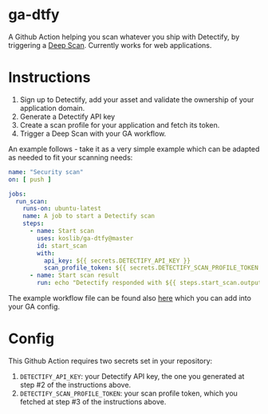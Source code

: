# ga-dtfy

A Github Action helping you scan whatever you ship with Detectify, by triggering a [Deep Scan](https://detectify.com/product/deep-scan). Currently works for web applications.

# Instructions

1. Sign up to Detectify, add your asset and validate the ownership of your application domain.
2. Generate a Detectify API key 
3. Create a scan profile for your application and fetch its token.
4. Trigger a Deep Scan with your GA workflow. 

An example follows - take it as a very simple example which can be adapted as needed to fit your scanning needs:

```yaml
name: "Security scan"
on: [ push ]

jobs:
  run_scan:
    runs-on: ubuntu-latest
    name: A job to start a Detectify scan
    steps:
      - name: Start scan
        uses: koslib/ga-dtfy@master
        id: start_scan
        with:
          api_key: ${{ secrets.DETECTIFY_API_KEY }}
          scan_profile_token: ${{ secrets.DETECTIFY_SCAN_PROFILE_TOKEN }}
      - name: Start scan result
        run: echo "Detectify responded with ${{ steps.start_scan.outputs.result }}"

```

The example workflow file can be found also [here](.github/workflows/example.yml) which you can add into your GA config.

# Config

This Github Action requires two secrets set in your repository:

1. `DETECTIFY_API_KEY`: your Detectify API key, the one you generated at step #2 of the instructions above.
2. `DETECTIFY_SCAN_PROFILE_TOKEN`: your scan profile token, which you fetched at step #3 of the instructions above.
